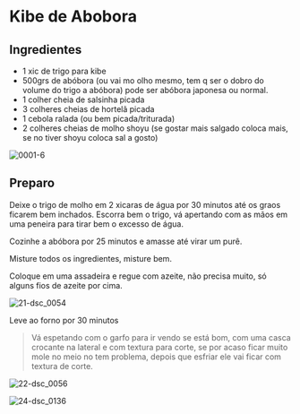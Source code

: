 # Kibe de Abobora

## Ingredientes

- 1 xic de trigo para kibe
- 500grs de abóbora (ou vai mo olho mesmo, tem q ser o dobro do volume do trigo a abóbora) pode ser abóbora japonesa ou normal.
- 1 colher cheia de salsinha picada
- 3 colheres cheias de hortelã picada
- 1 cebola ralada (ou bem picada/triturada)
- 2 colheres cheias de molho shoyu (se gostar mais salgado coloca mais, se no tiver shoyu coloca sal a gosto)

![0001-6](https://user-images.githubusercontent.com/458654/36764579-f1fb3e22-1c0b-11e8-9425-1ff2b59933b4.jpg)

## Preparo

Deixe o trigo de molho em 2 xicaras de água por 30 minutos até os graos ficarem bem inchados.
Escorra bem o trigo, vá apertando com as mãos em uma peneira para tirar bem o excesso de água.

Cozinhe a abóbora por 25 minutos e amasse até virar um purê.

Misture todos os ingredientes, misture bem.

Coloque em uma assadeira e regue com azeite, não precisa muito, só alguns fios de azeite por cima.

![21-dsc_0054](https://user-images.githubusercontent.com/458654/36764578-f1d7d824-1c0b-11e8-9cf0-ecd4be7a2d3a.jpg)

Leve ao forno por 30 minutos
> Vá espetando com o garfo para ir vendo se está bom, com uma casca crocante na lateral e com textura para corte, se por acaso ficar muito mole no meio no tem problema, depois que esfriar ele vai ficar com textura de corte.



![22-dsc_0056](https://user-images.githubusercontent.com/458654/36764577-f1b37d12-1c0b-11e8-91f0-7d411af9336f.jpg)

![24-dsc_0136](https://user-images.githubusercontent.com/458654/36764576-f18ce6de-1c0b-11e8-9050-f26d01bf9331.jpg)
